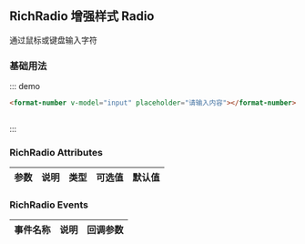 <script>
  export default {
    data() {
      return {
        input: ''
      };
    }
  }
</script>
## RichRadio 增强样式 Radio

通过鼠标或键盘输入字符

### 基础用法

::: demo
```html
<format-number v-model="input" placeholder="请输入内容"></format-number>
 
```
:::


### RichRadio Attributes

| 参数          | 说明            | 类型            | 可选值                 | 默认值   |
|-------------  |---------------- |---------------- |---------------------- |-------- |
 

### RichRadio Events
| 事件名称 | 说明 | 回调参数 |
|---------|--------|---------|
 